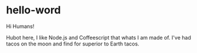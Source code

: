 # hello-word

Hi Humans!

Hubot here, I like Node.js and Coffeescript that whats I am made of.
I've had tacos on the moon and find for superior to Earth tacos.
